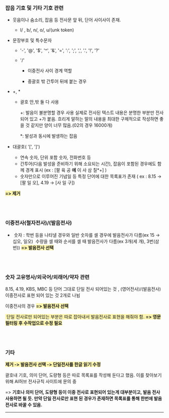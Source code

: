 ### 잡음 기호 및 기타 기호 관련

- 웃음이나 숨소리, 잡음 등 전사문 앞 뒤, 단어 사이사이 존재.

  - l/ , b/, n/, o/, u/(unk token)

    



- 문장부호 및 특수문자

  - '-', '@', '$', '^', '&', '=', ':', ';', ',', '.', '!', '?'

  - '/' 

    - 이중전사 사이 경계 역할

    - 중괄호 밖 간투어 뒤에 붙는 경우

      

- +, *

  - 괄호 안,밖 둘 다 사용

    +: 발음이 불분명할 경우 사용
        실제로 전사된 텍스트 내용은 분명한 부분만 전사되어 있고 +가 붙음. 
         흐리게 말하는 말의 내용을 최대한 구체적으로 작성하면 좋을 것 같지만 양이 너무 많음.(02의 경우 16000개) 

    *: 발성과 동시에 발생하는 잡음 

    

- 대괄호( '[', ']')

  - 연속 숫자, 단위 포함 숫자, 전화번호 등
  - 간투어(다음 발성을 준비하기 위해 소요되는 시간), 잡음이 포함된 경우에도 함께 경계 표시 (ex :  [팔 육 공 **에** 이 사 삼 칠*+] )
  - 숫자만으로 이루어진 기념일 등 특정 단어에 대한 목록표가 존재 ( ex : 8.15 -> [팔 일 오], 4.19 -> [사 일 구])

<span style='background-color: #fff5b1'>**=> 제거**</span>

<br/>
<br/>

### 이중전사(철자전사)/(발음전사) 

- ​	숫자 : 학번 등을 나타낼 경우와 일반 숫자를 셀 경우에 발음전사가 다름(ex 15 -> 십오, 일오)
  ​               수량을 셀 때와 순서를 셀 때 발음전사가 다름(ex 3개(세 개), 3번(삼 번)) <span style='background-color: #fff5b1'>**=> 발음전사 선택**</span>

<br/>
<br/>

### 숫자 고유명사/외국어/외래어/약자 관련

8.15, 4.19, KBS, MBC 등 단어 그대로 단일 전사 되어있는 것 , (영어전사)/(발음전사) 이중전사로 표현 되어 있는 것 2개로 나뉨

이중전사의 경우 <span style='background-color: #fff5b1'>**=> 발음전사 선택**</span>

<span style='background-color: #fff5b1'> 단일 전사로만 되어있는 부분은 따로 잡아내서 발음전사로 표현을 해줘야 함. **=> 영문 필터링 후 수작업으로 수정 필요**</span>


<br/>
<br/>

### 기타

<span style='background-color: #fff5b1'>**제거 -> 발음전사 선택 -> 단일전사를 한글 읽기 수정**</span> 

괄호내 기호, 의미 단어, 도량형 등은 따로 목록표를 작성해 둔다고 했음. 이를 찾아보기 위해 AI허브 전사규칙 사이트에 문의 중

 => **기호나 의미 단어, 도량형 등이 이중 전사로 표현되어 있는게 대부분이고, 발음 전사 사용하면 될 듯. 만약 단일 전사로만 표현 된 경우가 존재하면 목록표를 통해 한번에 발음 전사로 바꿀 수 있음.**

--------















